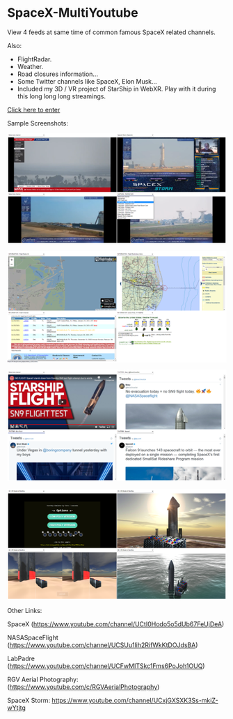 # SpaceX-MultiYoutube

View 4 feeds at same time of common famous SpaceX related channels.

Also:
- FlightRadar.
- Weather.
- Road closures information...
- Some Twitter channels like SpaceX, Elon Musk...
- Included my 3D / VR project of StarShip in WebXR. Play with it during this long long long streamings.

[Click here to enter](https://elricdog.github.io/SpaceX-MultiYoutube/view.html)

Sample Screenshots:

![Image of 4 feeds](https://github.com/elricdog/SpaceX-MultiYoutube/blob/main/res/sample1.png)

![Image of information webs](https://github.com/elricdog/SpaceX-MultiYoutube/blob/main/res/sample2.png)

![Image of twitter feeds](https://github.com/elricdog/SpaceX-MultiYoutube/blob/main/res/sample3.png)

![Image of 3D / VR](https://github.com/elricdog/SpaceX-MultiYoutube/blob/main/res/sample4.png)

Other Links:

SpaceX
(https://www.youtube.com/channel/UCtI0Hodo5o5dUb67FeUjDeA)

NASASpaceFlight
(https://www.youtube.com/channel/UCSUu1lih2RifWkKtDOJdsBA)

LabPadre
(https://www.youtube.com/channel/UCFwMITSkc1Fms6PoJoh1OUQ)

RGV Aerial Photography:
(https://www.youtube.com/c/RGVAerialPhotography)

SpaceX Storm:
https://www.youtube.com/channel/UCxjGXSXK3Ss-mkiZ-wYtjtg
